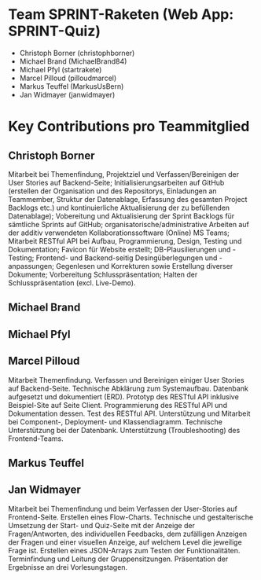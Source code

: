 # Team SPRINT-Raketen (Web App: SPRINT-Quiz)
- Christoph Borner (christophborner)
- Michael	Brand (MichaelBrand84)
- Michael	Pfyl (startrakete)
- Marcel Pilloud (pilloudmarcel)
- Markus Teuffel (MarkusUsBern)
- Jan	Widmayer (janwidmayer)


# Key Contributions pro Teammitglied

## Christoph Borner
Mitarbeit bei Themenfindung, Projektziel und Verfassen/Bereinigen der User Stories auf Backend-Seite; Initialisierungsarbeiten auf GitHub (erstellen der Organisation und des Repositorys, Einladungen an Teammember, Struktur der Datenablage, Erfassung des gesamten Project Backlogs etc.) und kontinuierliche Aktualisierung der zu befüllenden Datenablage); Vobereitung und Aktualisierung der Sprint Backlogs für sämtliche Sprints auf GitHub; organisatorische/administrative Arbeiten auf der additiv verwendeten Kollaborationssoftware (Online) MS Teams; Mitarbeit RESTful API bei Aufbau, Programmierung, Design, Testing und Dokumentation; Favicon für Website erstellt; DB-Plausilierungen und -Testing; Frontend- und Backend-seitig Desingüberlegungen und -anpassungen; Gegenlesen und Korrekturen sowie Erstellung diverser Dokumente; Vorbereitung Schlusspräsentation; Halten der Schlusspräsentation (excl. Live-Demo).

## Michael Brand


## Michael Pfyl


## Marcel Pilloud
Mitarbeit Themenfindung. Verfassen und Bereinigen einiger User Stories auf Backend-Seite. Technische Abklärung zum Systemaufbau. Datenbank aufgesetzt und dokumentiert (ERD). Prototyp des RESTful API inklusive Beispiel-Site auf Seite Client. Programmierung des RESTful API und Dokumentation dessen. Test des RESTful API. Unterstützung und Mitarbeit bei Component-, Deployment- und Klassendiagramm. Technische Unterstützung bei der Datenbank. Unterstützung (Troubleshooting) des Frontend-Teams.


## Markus Teuffel


## Jan Widmayer
Mitarbeit bei Themenfindung und beim Verfassen der User-Stories auf Frontend-Seite. Erstellen eines Flow-Charts. Technische und gestalterische Umsetzung der Start- und Quiz-Seite mit der Anzeige der Fragen/Antworten, des individuellen Feedbacks, dem zufälligen Anzeigen der Fragen und einer visuellen Anzeige, auf welchem Level die jeweilige Frage ist. Erstellen eines JSON-Arrays zum Testen der Funktionalitäten. Terminfindung und Leitung der Gruppensitzungen. Präsentation der Ergebnisse an drei Vorlesungstagen. 
